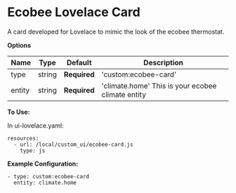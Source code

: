 # Ecobee Lovelace Card

A card developed for Lovelace to mimic the look of the ecobee thermostat.



**Options**

| Name | Type | Default | Description
| ---- | ---- | ------- | -----------
| type | string | **Required** | 'custom:ecobee-card'
| entity | string | **Required** | 'climate.home' This is your ecobee climate entity

**To Use:**

In ui-lovelace.yaml:

    resources:
      - url: /local/custom_ui/ecobee-card.js
        type: js

**Example Configuration:**

    - type: custom:ecobee-card
      entity: climate.home
